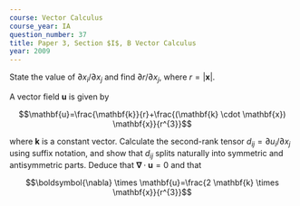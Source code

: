 ```yaml
---
course: Vector Calculus
course_year: IA
question_number: 37
title: Paper 3, Section $I$, B Vector Calculus
year: 2009
---
```




State the value of $\partial x_{i} / \partial x_{j}$ and find $\partial r / \partial x_{j}$, where $r=|\mathbf{x}|$.

A vector field $\mathbf{u}$ is given by

$$\mathbf{u}=\frac{\mathbf{k}}{r}+\frac{(\mathbf{k} \cdot \mathbf{x}) \mathbf{x}}{r^{3}}$$

where $\mathbf{k}$ is a constant vector. Calculate the second-rank tensor $d_{i j}=\partial u_{i} / \partial x_{j}$ using suffix notation, and show that $d_{i j}$ splits naturally into symmetric and antisymmetric parts. Deduce that $\boldsymbol{\nabla} \cdot \mathbf{u}=0$ and that

$$\boldsymbol{\nabla} \times \mathbf{u}=\frac{2 \mathbf{k} \times \mathbf{x}}{r^{3}}$$